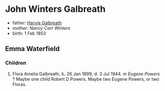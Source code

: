 # John Winters Galbreath

- father: [Harvie Galbreath](galbreath-harvie-1821.md)
- mother: *Nancy Carr Winters*
- birth: 1 Feb 1853

## Emma Waterfield

### Children

1. Flora Amelia Galbreath, b. 26 Jan 1899; d. 3 Jul 1944.  m *Eugene Powers* ?  Maybe one child Robert D Powers.   Maybe two Eugene Powers, or two Floras.
